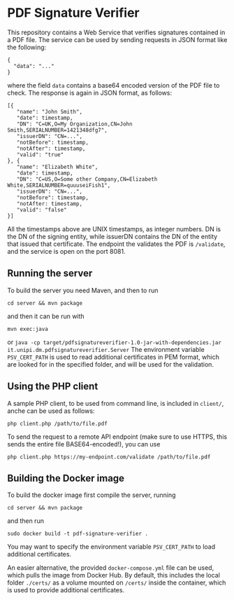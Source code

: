 # PDF Signature Verifier

This repository contains a Web Service that verifies signatures contained
in a PDF file. The service can be used by sending requests in JSON format
like the following:
```
{
  "data": "..."
}
```
where the field ```data``` contains a base64 encoded version of the PDF file
to check. The response is again in JSON format, as follows:
```
[{
   "name": "John Smith",
   "date": timestamp,
   "DN": "C=UK,O=My Organization,CN=John Smith,SERIALNUMBER=1421348dfg7",
   "issuerDN": "CN=...",
   "notBefore": timestamp,
   "notAfter": timestamp,
   "valid": "true"
}, {
   "name": "Elizabeth White",
   "date": timestamp,
   "DN": "C=US,O=Some other Company,CN=Elizabeth White,SERIALNUMBER=quuuseiFish1",
   "issuerDN": "CN=...",
   "notBefore": timestamp,
   "notAfter: timestamp,
   "valid": "false"
}]
```
All the timestamps above are UNIX timestamps, as integer numbers. DN is the DN of the
signing entity, while issuerDN contains the DN of the entity that issued that 
certificate. 
The endpoint the validates the PDF is ```/validate```, and the service is open
on the port 8081. 

## Running the server

To build the server you need Maven, and then to run 
```
cd server && mvn package
```
and then it can be run with
```
mvn exec:java
```
or ```java -cp target/pdfsignatureverifier-1.0-jar-with-dependencies.jar it.unipi.dm.pdfsignatureverifier.Server```
The environment variable ```PSV_CERT_PATH``` is used to read additional certificates in PEM format, which are looked
for in the specified folder, and will be used for the validation. 

## Using the PHP client

A sample PHP client, to be used from command line, is included in ```client/```, anche can
be used as follows:
```
php client.php /path/to/file.pdf
```
To send the request to a remote API endpoint (make sure to use HTTPS, this
sends the entire file BASE64-encoded!), you can use
```
php client.php https://my-endpoint.com/validate /path/to/file.pdf
```

## Building the Docker image

To build the docker image first compile the server, running 
```
cd server && mvn package
```
and then run
```
sudo docker build -t pdf-signature-verifier .
```
You may want to specify the environment variable ```PSV_CERT_PATH``` to
load additional certificates. 

An easier alternative, the provided ```docker-compose.yml``` file can be used, 
which pulls the image from Docker Hub. By default, this includes the local 
folder ```./certs/``` as a volume mounted on ```/certs/``` inside the 
container, which is used to provide additional certificates. 
